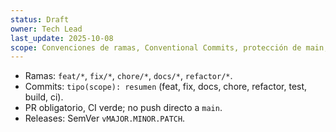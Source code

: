 ```yaml
---
status: Draft
owner: Tech Lead
last_update: 2025-10-08
scope: Convenciones de ramas, Conventional Commits, protección de main, SemVer.
---
```


- Ramas: `feat/*`, `fix/*`, `chore/*`, `docs/*`, `refactor/*`.
- Commits: `tipo(scope): resumen` (feat, fix, docs, chore, refactor, test, build, ci).
- PR obligatorio, CI verde; no push directo a `main`.
- Releases: SemVer `vMAJOR.MINOR.PATCH`.
